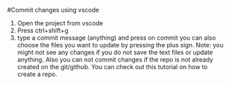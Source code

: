 #Commit changes using vscode 

1. Open the project from vscode 
2. Press ctrl+shift+g
3. type a commit message (anything) and press on commit you can also choose the files you want to update by pressing the plus sign. 
Note: you might not see any changes if you do not save the text files or update anything. Also you can not commit changes if the repo is not already created on the git/github. You can check out this tutorial on how to create a repo. 

